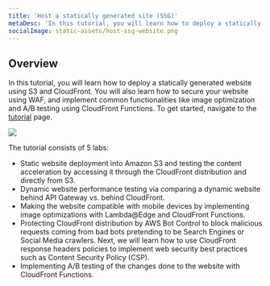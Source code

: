 ```yaml
---
title: 'Host a statically generated site (SSG)'
metaDesc: 'In this tutorial, you will learn how to deploy a statically generated website using S3 and CloudFront'
socialImage: static-assets/host-ssg-website.png
---
```

## Overview
In this tutorial, you will learn how to deploy a statically generated website using S3 and CloudFront. You will also learn how to secure your website using WAF, and implement common functionalities like image optimization and A/B testing using CloudFront Functions. To get started, navigate to the [tutorial](https://catalog.us-east-1.prod.workshops.aws/workshops/6a4eef62-610e-4446-9131-ad28e19b8709/en-US/) page.

![](/static-assets/host-ssg-website.png)

The tutorial consists of 5 labs:
* Static website deployment into Amazon S3 and testing the content acceleration by accessing it through the CloudFront distribution and directly from S3.
* Dynamic website performance testing via comparing a dynamic website behind API Gateway vs. behind CloudFront.
* Making the website compatible with mobile devices by implementing image optimizations with Lambda@Edge and CloudFront Functions.
* Protecting CloudFront distribution by AWS Bot Control to block malicious requests coming from bad bots pretending to be Search Engines or Social Media crawlers. Next, we will learn how to use CloudFront response headers policies to implement web security best practices such as Content Security Policy (CSP).
* Implementing A/B testing of the changes done to the website with CloudFront Functions.







